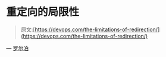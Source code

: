 # 重定向的局限性

> 原文:[https://devops.com/the-limitations-of-redirection/](https://devops.com/the-limitations-of-redirection/)

— [罗尔泊](https://devops.com/author/breselman/)